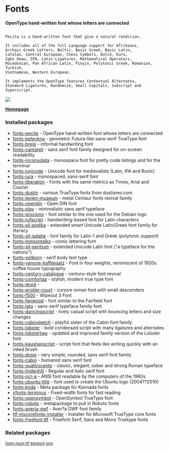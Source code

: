 # Fonts

__OpenType hand-written font whose letters are connected__

```

Pecita is a hand-written font that give a natural rendition.

It includes all of the full Language support for Afrikaans,
Archaic Greek Letters, Baltic, Basic Greek, Basic Latin,
Catalan, Central European, Chess Symbols, Dutch, Euro,
Igbo Onwu, IPA, Latin Ligatures, Mathematical Operators,
Macedonian, Pan African Latin, Pinyin, Polytonic Greek, Romanian, Turkish,
Vietnamese, Western European.

It implements the OpenType features Contextual Alternates,
Standard Ligatures, Randomize, Small Capitals, Subscript and
Superscript.

```

![](https://screenshots.debian.net/thumbnail/fonts-pecita/)


 **[Homepage](http://pecita.eu)**

### Installed packages

* [fonts-pecita](https://packages.debian.org/jessie/fonts-pecita) - OpenType hand-written font whose letters are connected
* [fonts-beteckna](https://packages.debian.org/jessie/fonts-beteckna) - geometric Futura-like sans-serif TrueType font
* [fonts-breip](https://packages.debian.org/jessie/fonts-breip) - informal handwriting font
* [fonts-cantarell](https://packages.debian.org/jessie/fonts-cantarell) - sans serif font family designed for on-screen readability
* [fonts-inconsolata](https://packages.debian.org/jessie/fonts-inconsolata) - monospace font for pretty code listings and for the terminal
* [fonts-junicode](https://packages.debian.org/jessie/fonts-junicode) - Unicode font for medievalists (Latin, IPA and Runic)
* [fonts-jura](https://packages.debian.org/jessie/fonts-jura) - monospaced, sans-serif font
* [fonts-liberation](https://packages.debian.org/jessie/fonts-liberation) - Fonts with the same metrics as Times, Arial and Courier
* [fonts-dustin](https://packages.debian.org/jessie/fonts-dustin) - various TrueType fonts from dustismo.com
* [fonts-levien-museum](https://packages.debian.org/jessie/fonts-levien-museum) - metal Centaur fonts revival family
* [fonts-opendin](https://packages.debian.org/jessie/fonts-opendin) - Open DIN font
* [fonts-play](https://packages.debian.org/jessie/fonts-play) - minimalistic sans serif typeface
* [fonts-prociono](https://packages.debian.org/jessie/fonts-prociono) - font similar to the one used for the Debian logo
* [fonts-rufscript](https://packages.debian.org/jessie/fonts-rufscript) - handwriting-based font for Latin characters
* [fonts-sil-andika](https://packages.debian.org/jessie/fonts-sil-andika) - extended smart Unicode Latin/Greek font family for literacy
* [fonts-sil-galatia](https://packages.debian.org/jessie/fonts-sil-galatia) - font family for Latin-1 and Greek (polytonic support)
* [fonts-tomsontalks](https://packages.debian.org/jessie/fonts-tomsontalks) - comic lettering font
* [fonts-sil-gentium](https://packages.debian.org/jessie/fonts-sil-gentium) - extended Unicode Latin font ("a typeface for the nations")
* [fonts-vollkorn](https://packages.debian.org/jessie/fonts-vollkorn) - serif body text type
* [fonts-yanone-kaffeesatz](https://packages.debian.org/jessie/fonts-yanone-kaffeesatz) - Font in four weights, reminiscent of 1920s coffee house typography
* [fonts-century-catalogue](https://packages.debian.org/jessie/fonts-century-catalogue) - century-style font revival
* [fonts-comfortaa](https://packages.debian.org/jessie/fonts-comfortaa) - stylish, modern true type font
* [fonts-droid](https://packages.debian.org/jessie/fonts-droid) - 
* [fonts-ecolier-court](https://packages.debian.org/jessie/fonts-ecolier-court) - cursive roman font with small descenders
* [fonts-f500](https://packages.debian.org/jessie/fonts-f500) - Wipeout 3 Font
* [fonts-fanwood](https://packages.debian.org/jessie/fonts-fanwood) - font similar to the Fairfield font
* [fonts-lato](https://packages.debian.org/jessie/fonts-lato) - sans-serif typeface family font
* [fonts-dancingscript](https://packages.debian.org/jessie/fonts-dancingscript) - lively casual script with bouncing letters and size changes
* [fonts-cabinsketch](https://packages.debian.org/jessie/fonts-cabinsketch) - playful sister of the Cabin font family
* [fonts-lobster](https://packages.debian.org/jessie/fonts-lobster) - bold condensed script with many ligatures and alternates
* [fonts-lobstertwo](https://packages.debian.org/jessie/fonts-lobstertwo) - updated and improved family version of the Lobster font
* [fonts-kaushanscript](https://packages.debian.org/jessie/fonts-kaushanscript) - script font that feels like writing quickly with an inked brush
* [fonts-dosis](https://packages.debian.org/jessie/fonts-dosis) - very simple, rounded, sans serif font family
* [fonts-cabin](https://packages.debian.org/jessie/fonts-cabin) - humanist sans serif font
* [fonts-quattrocento](https://packages.debian.org/jessie/fonts-quattrocento) - classic, elegant, sober and strong Roman typeface
* [fonts-lindenhill](https://packages.debian.org/jessie/fonts-lindenhill) - Regular and italic serif font
* [fonts-ocr-a](https://packages.debian.org/jessie/fonts-ocr-a) - ANSI font readable by the computers of the 1960s
* [fonts-ubuntu-title](https://packages.debian.org/jessie/fonts-ubuntu-title) - font used to create the Ubuntu logo (2004??2010)
* [fonts-knda](https://packages.debian.org/jessie/fonts-knda) - Meta package for Kannada fonts
* [xfonts-terminus](https://packages.debian.org/jessie/xfonts-terminus) - Fixed-width fonts for fast reading
* [fonts-opensymbol](https://packages.debian.org/jessie/fonts-opensymbol) - OpenSymbol TrueType font
* [fonts-roboto](https://packages.debian.org/jessie/fonts-roboto) - metapackage to pull in Roboto fonts
* [fonts-averia-gwf](https://packages.debian.org/jessie/fonts-averia-gwf) - Aver?a GWF font family
* [ttf-mscorefonts-installer](https://packages.debian.org/jessie/ttf-mscorefonts-installer) - Installer for Microsoft TrueType core fonts
* [fonts-freefont-ttf](https://packages.debian.org/jessie/fonts-freefont-ttf) - Freefont Serif, Sans and Mono Truetype fonts

### Related packages

<sub> [fonts-hack-ttf](https://packages.debian.org/jessie/fonts-hack-ttf) [#stretch](https://packages.debian.org/jessie/#stretch) [only](https://packages.debian.org/jessie/only)  </sub>

